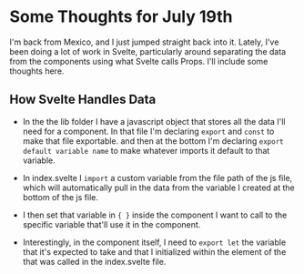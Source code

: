 # Some Thoughts for July 19th

I'm back from Mexico, and I just jumped straight back into it. Lately, I've been doing a lot of work in Svelte, particularly around separating the data from the components using what Svelte calls Props. I'll include some thoughts here. 

## How Svelte Handles Data

- In the the lib folder I have a javascript object that stores all the data I'll need for a component. In that file I'm declaring `export` and `const` to make that file exportable. and then at the bottom I'm declaring `export default variable name` to make whatever imports it default to that variable.

- In index.svelte I `import` a custom variable from the file path of the js file, which will automatically pull in the data from the variable I created at the bottom of the js file. 

- I then set that variable in `{ }` inside the component I want to call to the specific variable that'll use it in the component. 

- Interestingly, in the component itself, I need to `export let` the variable that it's expected to take and that I initialized within the element of the that was called in the index.svelte file.  


